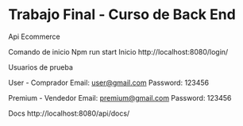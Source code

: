 # Trabajo Final - Curso de Back End 
Api Ecommerce

Comando de inicio Npm run start
Inicio http://localhost:8080/login/

Usuarios de prueba

User - Comprador
Email: user@gmail.com
Password: 123456

Premium - Vendedor
Email: premium@gmail.com
Password: 123456

Docs http://localhost:8080/api/docs/

